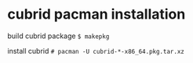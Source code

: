 # cubrid pacman installation

build cubrid package
```$ makepkg```

install cubrid
```# pacman -U cubrid-*-x86_64.pkg.tar.xz```

